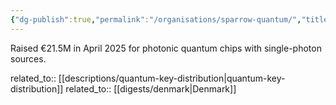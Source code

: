 ```yaml
---
{"dg-publish":true,"permalink":"/organisations/sparrow-quantum/","title":"Sparrow Quantum"}
---
```



Raised €21.5M in April 2025 for photonic quantum chips with single-photon sources.

related_to:: [[descriptions/quantum-key-distribution\|quantum-key-distribution]]
related_to:: [[digests/denmark\|Denmark]]
